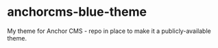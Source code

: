anchorcms-blue-theme
====================

My theme for Anchor CMS - repo in place to make it a publicly-available theme.